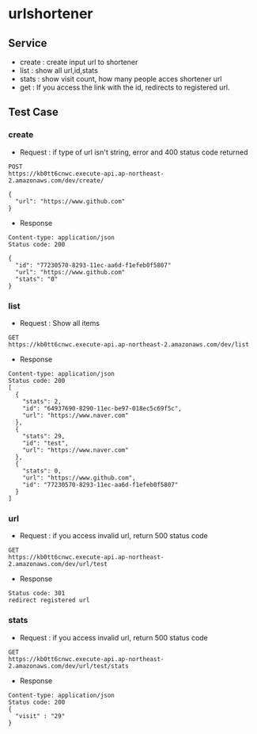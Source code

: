 # urlshortener

## Service
+ create : create input url to shortener 
+ list : show all url,id,stats
+ stats : show visit count, how many people acces shortener url
+ get : If you access the link with the id, redirects to registered url.

## Test Case

### create
+ Request : if type of url isn't string, error and 400 status code returned


```
POST
https://kb0tt6cnwc.execute-api.ap-northeast-2.amazonaws.com/dev/create/

{
  "url": "https://www.github.com"
}
```
+ Response

```
Content-type: application/json
Status code: 200

{
  "id": "77230570-8293-11ec-aa6d-f1efeb0f5807"
  "url": "https://www.github.com"
  "stats": "0"
}
```

### list
+ Request : Show all items

```
GET
https://kb0tt6cnwc.execute-api.ap-northeast-2.amazonaws.com/dev/list
```

+ Response
```
Content-type: application/json
Status code: 200
[
  {
    "stats": 2,
    "id": "64937690-8290-11ec-be97-018ec5c69f5c",
    "url": "https://www.naver.com"
  },
  {
    "stats": 29,
    "id": "test",
    "url": "https://www.naver.com"
  },
  {
    "stats": 0,
    "url": "https://www.github.com",
    "id": "77230570-8293-11ec-aa6d-f1efeb0f5807"
  }
]
```

### url
+ Request : if you access invalid url, return 500 status code

```
GET
https://kb0tt6cnwc.execute-api.ap-northeast-2.amazonaws.com/dev/url/test
```
+ Response
```
Status code: 301
redirect registered url
```

### stats

+ Request : if you access invalid url, return 500 status code

```
GET
https://kb0tt6cnwc.execute-api.ap-northeast-2.amazonaws.com/dev/url/test/stats
```

+ Response
```
Content-type: application/json
Status code: 200
{
  "visit" : "29"
}
```
